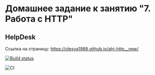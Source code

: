 # Домашнее задание к занятию "7. Работа с HTTP"

## HelpDesk


Ссылка на страницу: https://olesya1988.github.io/ahj-http__new/

[![Build status](https://ci.appveyor.com/api/projects/status/p579x3i75649lmkh?svg=true)](https://ci.appveyor.com/project/Olesya1988/ahj-http__new)

![CI](https://github.com/Olesya1988/ahj-http__new/actions/workflows/web.yml/badge.svg)